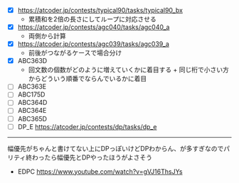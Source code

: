 - [x] https://atcoder.jp/contests/typical90/tasks/typical90_bx
  - 累積和を2倍の長さにしてループに対応させる
- [x] https://atcoder.jp/contests/agc040/tasks/agc040_a
  - 両側から計算
- [x] https://atcoder.jp/contests/agc039/tasks/agc039_a
  - 前後がつながるケースで場合分け
- [x] ABC363D
  - 回文数の個数がどのように増えていくかに着目する + 同じ桁で小さい方からどういう順番でならんでいるかに着目
- [ ] ABC363E
- [ ] ABC175D
- [ ] ABC364D
- [ ] ABC364E
- [ ] ABC365D
- [ ] DP_E https://atcoder.jp/contests/dp/tasks/dp_e

-------------
幅優先がちゃんと書けてない上にDPっぽいけどDPわからん、が多すぎなのでパリティ終わったら幅優先とDPやったほうがよさそう
- EDPC
https://www.youtube.com/watch?v=gVJ16ThsJYs
